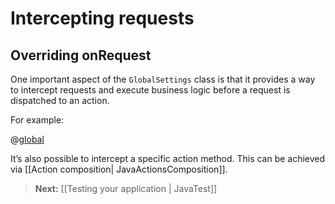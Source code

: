 # Intercepting requests

## Overriding onRequest

One important aspect of  the ```GlobalSettings``` class is that it provides a way to intercept requests and execute business logic before a request is dispatched to an action.

For example:

@[global](code/javaguide/global/intercept/Global.java)

It’s also possible to intercept a specific action method. This can be achieved via [[Action composition| JavaActionsComposition]].

> **Next:** [[Testing your application | JavaTest]]